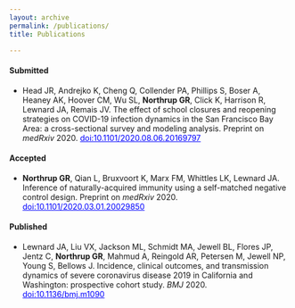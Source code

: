 ```yaml
---
layout: archive
permalink: /publications/
title: Publications

---
```

#### Submitted

- Head JR, Andrejko K, Cheng Q, Collender PA, Phillips S, Boser A, Heaney AK, Hoover CM, Wu SL, <b>Northrup GR</b>, Click K, Harrison R, Lewnard JA, Remais JV. The effect of school closures and reopening strategies on COVID-19 infection dynamics in the San Francisco Bay Area: a cross-sectional survey and modeling analysis. Preprint on <i>medRxiv</i> 2020. <a href="https://doi.org/10.1101/2020.08.06.20169797" target="_blank" style="color:blue;"> doi:10.1101/2020.08.06.20169797 </a>

#### Accepted

- <b>Northrup GR</b>, Qian L, Bruxvoort K, Marx FM, Whittles LK, Lewnard JA. Inference of naturally-acquired immunity using a self-matched negative control design. Preprint on <i>medRxiv</i> 2020. <a href="https://doi.org/10.1101/2020.03.01.20029850" target="_blank" style="color:blue;"> doi:10.1101/2020.03.01.20029850 </a>

#### Published

- Lewnard JA, Liu VX, Jackson ML, Schmidt MA, Jewell BL, Flores JP, Jentz C, <b>Northrup GR</b>, Mahmud A, Reingold AR, Petersen M, Jewell NP, Young S, Bellows J. Incidence, clinical outcomes, and transmission dynamics of severe coronavirus disease 2019 in California and Washington: prospective cohort study. <i>BMJ</i> 2020. <a href="https://doi.org/10.1136/bmj.m1090" target="_blank" style="color:blue;"> doi:10.1136/bmj.m1090 </a>
